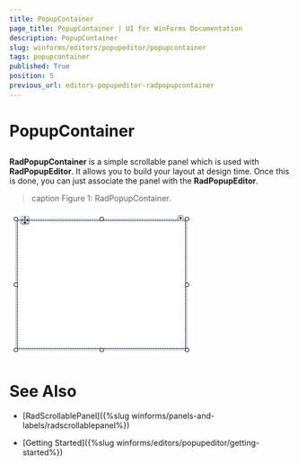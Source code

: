 ```yaml
---
title: PopupContainer
page_title: PopupContainer | UI for WinForms Documentation
description: PopupContainer
slug: winforms/editors/popupeditor/popupcontainer
tags: popupcontainer
published: True
position: 5
previous_url: editors-popupeditor-radpopupcontainer
---
```


# PopupContainer



## 

__RadPopupContainer__ is a simple scrollable panel which is used with __RadPopupEditor__. It allows you to build your layout at design time. Once this is done, you can just associate the panel with the __RadPopupEditor__.
        
>caption Figure 1: RadPopupContainer.

![editors-popupeditor-radpopupcontainer 001](images/editors-popupeditor-radpopupcontainer001.png)

# See Also

 * [RadScrollablePanel]({%slug winforms/panels-and-labels/radscrollablepanel%})

 * [Getting Started]({%slug winforms/editors/popupeditor/getting-started%})
